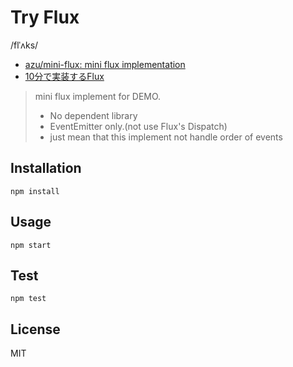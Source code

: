 # Try Flux

/flˈʌks/

* [azu/mini-flux: mini flux implementation](https://github.com/azu/mini-flux)
* [10分で実装するFlux](http://azu.github.io/slide/react-meetup/flux.html)

> mini flux implement for DEMO.
>   
> *  No dependent library
> *  EventEmitter only.(not use Flux's Dispatch)
> *  just mean that this implement not handle order of events

## Installation

```console
npm install
```

## Usage

```console
npm start
```

## Test

```console
npm test
```

## License

MIT
